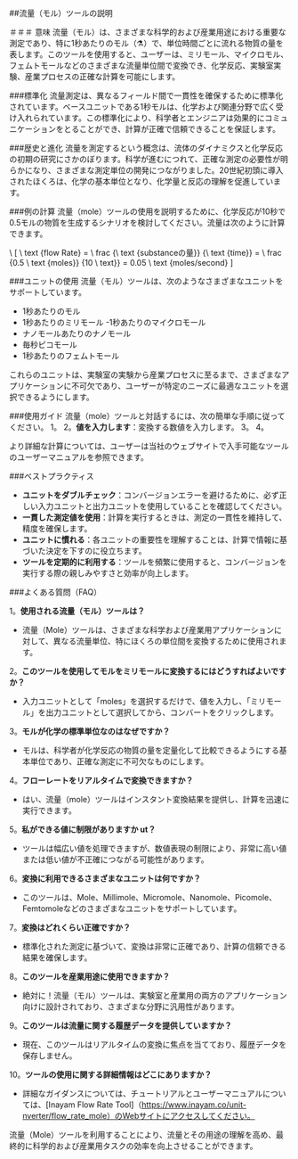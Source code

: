 ##流量（モル）ツールの説明

＃＃＃ 意味
流量（モル）は、さまざまな科学的および産業用途における重要な測定であり、特に1秒あたりのモル（⚗️）で、単位時間ごとに流れる物質の量を表します。このツールを使用すると、ユーザーは、ミリモール、マイクロモル、フェムトモールなどのさまざまな流量単位間で変換でき、化学反応、実験室実験、産業プロセスの正確な計算を可能にします。

###標準化
流量測定は、異なるフィールド間で一貫性を確保するために標準化されています。ベースユニットである1秒モルは、化学および関連分野で広く受け入れられています。この標準化により、科学者とエンジニアは効果的にコミュニケーションをとることができ、計算が正確で信頼できることを保証します。

###歴史と進化
流量を測定するという概念は、流体のダイナミクスと化学反応の初期の研究にさかのぼります。科学が進むにつれて、正確な測定の必要性が明らかになり、さまざまな測定単位の開発につながりました。20世紀初頭に導入されたほくろは、化学の基本単位となり、化学量と反応の理解を促進しています。

###例の計算
流量（mole）ツールの使用を説明するために、化学反応が10秒で0.5モルの物質を生成するシナリオを検討してください。流量は次のように計算できます。

\ [
\ text {flow Rate} = \ frac {\ text {substanceの量}} {\ text {time}} = \ frac {0.5 \ text {moles}} {10 \ text}} = 0.05 \ text {moles/second}
\]

###ユニットの使用
流量（モル）ツールは、次のようなさまざまなユニットをサポートしています。
-  1秒あたりのモル
-  1秒あたりのミリモール
-1秒あたりのマイクロモール
- ナノモールあたりのナノモール
- 毎秒ピコモール
-  1秒あたりのフェムトモール

これらのユニットは、実験室の実験から産業プロセスに至るまで、さまざまなアプリケーションに不可欠であり、ユーザーが特定のニーズに最適なユニットを選択できるようにします。

###使用ガイド
流量（mole）ツールと対話するには、次の簡単な手順に従ってください。
1。
2。**値を入力します**：変換する数値を入力します。
3。
4。

より詳細な計算については、ユーザーは当社のウェブサイトで入手可能なツールのユーザーマニュアルを参照できます。

###ベストプラクティス
-  **ユニットをダブルチェック**：コンバージョンエラーを避けるために、必ず正しい入力ユニットと出力ユニットを使用していることを確認してください。
-  **一貫した測定値を使用**：計算を実行するときは、測定の一貫性を維持して、精度を確保します。
-  **ユニットに慣れる**：各ユニットの重要性を理解することは、計算で情報に基づいた決定を下すのに役立ちます。
-  **ツールを定期的に利用する**：ツールを頻繁に使用すると、コンバージョンを実行する際の親しみやすさと効率が向上します。

###よくある質問（FAQ）

1。**使用される流量（モル）ツールは？**
- 流量（Mole）ツールは、さまざまな科学および産業用アプリケーションに対して、異なる流量単位、特にほくろの単位間を変換するために使用されます。

2。**このツールを使用してモルをミリモールに変換するにはどうすればよいですか？**
- 入力ユニットとして「moles」を選択するだけで、値を入力し、「ミリモール」を出力ユニットとして選択してから、コンバートをクリックします。

3。**モルが化学の標準単位なのはなぜですか？**
- モルは、科学者が化学反応の物質の量を定量化して比較できるようにする基本単位であり、正確な測定に不可欠なものにします。

4。**フローレートをリアルタイムで変換できますか？**
- はい、流量（mole）ツールはインスタント変換結果を提供し、計算を迅速に実行できます。

5。**私ができる値に制限がありますか ut？**
- ツールは幅広い値を処理できますが、数値表現の制限により、非常に高い値または低い値が不正確につながる可能性があります。

6。**変換に利用できるさまざまなユニットは何ですか？**
- このツールは、Mole、Millimole、Micromole、Nanomole、Picomole、Femtomoleなどのさまざまなユニットをサポートしています。

7。**変換はどれくらい正確ですか？**
- 標準化された測定に基づいて、変換は非常に正確であり、計算の信頼できる結果を確保します。

8。**このツールを産業用途に使用できますか？**
- 絶対に！流量（モル）ツールは、実験室と産業用の両方のアプリケーション向けに設計されており、さまざまな分野に汎用性があります。

9。**このツールは流量に関する履歴データを提供していますか？**
- 現在、このツールはリアルタイムの変換に焦点を当てており、履歴データを保存しません。

10。**ツールの使用に関する詳細情報はどこにありますか？**
- 詳細なガイダンスについては、チュートリアルとユーザーマニュアルについては、[Inayam Flow Rate Tool]（https://www.inayam.co/unit-nverter/flow_rate_mole）のWebサイトにアクセスしてください。

流量（Mole）ツールを利用することにより、流量とその用途の理解を高め、最終的に科学的および産業用タスクの効率を向上させることができます。